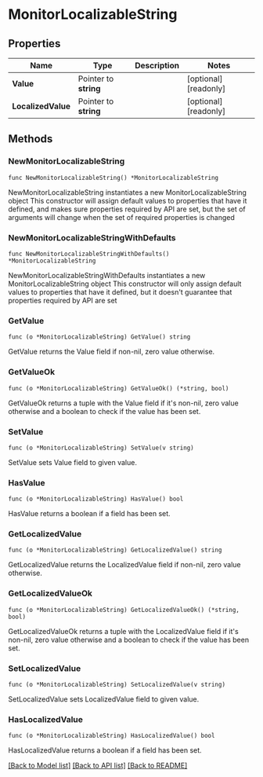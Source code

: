 # MonitorLocalizableString

## Properties

Name | Type | Description | Notes
------------ | ------------- | ------------- | -------------
**Value** | Pointer to **string** |  | [optional] [readonly] 
**LocalizedValue** | Pointer to **string** |  | [optional] [readonly] 

## Methods

### NewMonitorLocalizableString

`func NewMonitorLocalizableString() *MonitorLocalizableString`

NewMonitorLocalizableString instantiates a new MonitorLocalizableString object
This constructor will assign default values to properties that have it defined,
and makes sure properties required by API are set, but the set of arguments
will change when the set of required properties is changed

### NewMonitorLocalizableStringWithDefaults

`func NewMonitorLocalizableStringWithDefaults() *MonitorLocalizableString`

NewMonitorLocalizableStringWithDefaults instantiates a new MonitorLocalizableString object
This constructor will only assign default values to properties that have it defined,
but it doesn't guarantee that properties required by API are set

### GetValue

`func (o *MonitorLocalizableString) GetValue() string`

GetValue returns the Value field if non-nil, zero value otherwise.

### GetValueOk

`func (o *MonitorLocalizableString) GetValueOk() (*string, bool)`

GetValueOk returns a tuple with the Value field if it's non-nil, zero value otherwise
and a boolean to check if the value has been set.

### SetValue

`func (o *MonitorLocalizableString) SetValue(v string)`

SetValue sets Value field to given value.

### HasValue

`func (o *MonitorLocalizableString) HasValue() bool`

HasValue returns a boolean if a field has been set.

### GetLocalizedValue

`func (o *MonitorLocalizableString) GetLocalizedValue() string`

GetLocalizedValue returns the LocalizedValue field if non-nil, zero value otherwise.

### GetLocalizedValueOk

`func (o *MonitorLocalizableString) GetLocalizedValueOk() (*string, bool)`

GetLocalizedValueOk returns a tuple with the LocalizedValue field if it's non-nil, zero value otherwise
and a boolean to check if the value has been set.

### SetLocalizedValue

`func (o *MonitorLocalizableString) SetLocalizedValue(v string)`

SetLocalizedValue sets LocalizedValue field to given value.

### HasLocalizedValue

`func (o *MonitorLocalizableString) HasLocalizedValue() bool`

HasLocalizedValue returns a boolean if a field has been set.


[[Back to Model list]](../README.md#documentation-for-models) [[Back to API list]](../README.md#documentation-for-api-endpoints) [[Back to README]](../README.md)


